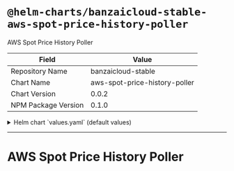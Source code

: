 # `@helm-charts/banzaicloud-stable-aws-spot-price-history-poller`

AWS Spot Price History Poller

| Field               | Value                         |
| ------------------- | ----------------------------- |
| Repository Name     | banzaicloud-stable            |
| Chart Name          | aws-spot-price-history-poller |
| Chart Version       | 0.0.2                         |
| NPM Package Version | 0.1.0                         |

<details>

<summary>Helm chart `values.yaml` (default values)</summary>

```yaml
# Default values for aws-spot-price-history-poller
# This is a YAML-formatted file.
# Declare variables to be passed into your templates.

image:
  repository: 'banzaicloud/aws-spot-price-history-poller'
  tag: '0.0.1'
  imagePullPolicy: IfNotPresent

log:
  format: 'logfmt'
  level: 'info'

awsAccessKeyId: 'set-this'
awsSecretAccessKey: 'set-this'

database:
  image:
    repository: 'mysql'
    tag: '5.7'
    imagePullPolicy: IfNotPresent
  args:
    - '--character-set-server=utf8mb4'
    - '--collation-server=utf8mb4_unicode_ci'
  rootPassword: ''
  database: 'spotprices'
  username: 'spotprices'
  password: ''
  livenessProbe:
    initialDelaySeconds: 30
    periodSeconds: 10
    timeoutSeconds: 5
    successThreshold: 1
    failureThreshold: 3
  readinessProbe:
    initialDelaySeconds: 5
    periodSeconds: 10
    timeoutSeconds: 1
    successThreshold: 1
    failureThreshold: 3

service:
  type: ClusterIP
  port: 3306
  internalPort: 3306

## Configure resource requests and limits
## ref: http://kubernetes.io/docs/user-guide/compute-resources/
##
resources:
  requests:
    memory: 256Mi
    cpu: 240m

nodeSelector: {}
tolerations: []
affinity: {}
```

</details>

---

# AWS Spot Price History Poller
